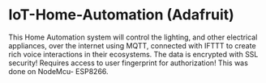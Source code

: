 # IoT-Home-Automation (Adafruit)
This Home Automation system will control the lighting, and other electrical appliances, over the internet using MQTT, connected with IFTTT to create rich voice interactions in their ecosystems. The data is encrypted with SSL security! Requires access to user fingerprint for authorization! This was done on NodeMcu- ESP8266.
